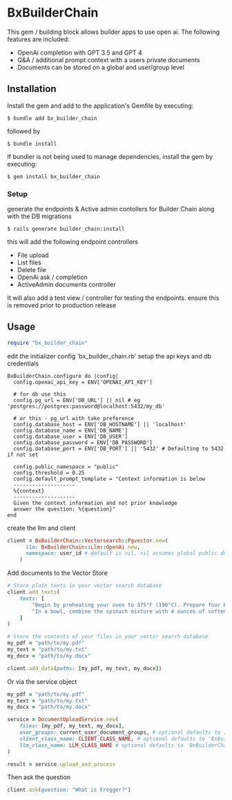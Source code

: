 # BxBuilderChain

This gem / building block allows builder apps to use open ai.
The following features are included:
  - OpenAi completion with GPT 3.5 and GPT 4
  - Q&A / additional prompt context with a users private documents
  - Documents can be stored on a global and user/group level

## Installation

Install the gem and add to the application's Gemfile by executing:

    $ bundle add bx_builder_chain

followed by

    $ bundle install

If bundler is not being used to manage dependencies, install the gem by executing:

    $ gem install bx_builder_chain


### Setup

generate the endpoints & Active admin contollers for Builder Chain along with the DB migrations

    $ rails generate builder_chain:install

this will add the following endpoint controllers
 - File upload
 - List files
 - Delete file
 - OpenAi ask / completion
 - ActiveAdmin documents controller

It will also add a test view / controller for testing the endpoints. ensure this is removed prior to production release

## Usage
```ruby
require "bx_builder_chain"
```

edit the initializer config 'bx_builder_chain.rb' setup the api keys and db credentials
```
BxBuilderChain.configure do |config|
  config.openai_api_key = ENV['OPENAI_API_KEY']

  # for db use this
  config.pg_url = ENV['DB_URL'] || nil # eg 'postgres://postgres:password@localhost:5432/my_db'

  # or this - pg_url with take preference
  config.database_host = ENV['DB_HOSTNAME'] || 'localhost'
  config.database_name = ENV['DB_NAME']
  config.database_user = ENV['DB_USER']
  config.database_password = ENV['DB_PASSWORD']
  config.database_port = ENV['DB_PORT'] || '5432' # Defaulting to 5432 if not set

  config.public_namespace = "public"
  config.threshold = 0.25
  config.default_prompt_template = "Context information is below
  --------------------
  %{context}
  --------------------
  Given the context information and not prior knowledge
  answer the question: %{question}"
end
```

create the llm and client
```ruby
client = BxBuilderChain::Vectorsearch::Pgvector.new(
      llm: BxBuilderChain::Llm::OpenAi.new,
      namespace: user_id # default is nil, nil assumes global public documents
    )
```

Add documents to the Vector Store

```ruby
# Store plain texts in your vector search database
client.add_texts(
    texts: [
        "Begin by preheating your oven to 375°F (190°C). Prepare four boneless, skinless chicken breasts by cutting a pocket into the side of each breast, being careful not to cut all the way through. Season the chicken with salt and pepper to taste. In a large skillet, melt 2 tablespoons of unsalted butter over medium heat. Add 1 small diced onion and 2 minced garlic cloves, and cook until softened, about 3-4 minutes. Add 8 ounces of fresh spinach and cook until wilted, about 3 minutes. Remove the skillet from heat and let the mixture cool slightly.",
        "In a bowl, combine the spinach mixture with 4 ounces of softened cream cheese, 1/4 cup of grated Parmesan cheese, 1/4 cup of shredded mozzarella cheese, and 1/4 teaspoon of red pepper flakes. Mix until well combined. Stuff each chicken breast pocket with an equal amount of the spinach mixture. Seal the pocket with a toothpick if necessary. In the same skillet, heat 1 tablespoon of olive oil over medium-high heat. Add the stuffed chicken breasts and sear on each side for 3-4 minutes, or until golden brown."
    ]
)
```
```ruby
# Store the contents of your files in your vector search database
my_pdf = "path/to/my.pdf"
my_text = "path/to/my.txt"
my_docx = "path/to/my.docx"

client.add_data(paths: [my_pdf, my_text, my_docx])
```

Or via the service object
```ruby
my_pdf = "path/to/my.pdf"
my_text = "path/to/my.txt"
my_docx = "path/to/my.docx"

service = DocumentUploadService.new(
    files: [my_pdf, my_text, my_docx],
    user_groups: current_user_document_groups, # optional defaults to ['public'] an uses the first value to store the docs
    client_class_name: CLIENT_CLASS_NAME, # optional defaults to 'BxBuilderChain::Vectorsearch::Pgvector'
    llm_class_name: LLM_CLASS_NAME # optional defaults to 'BxBuilderChain::Llm::OpenAi'
)

result = service.upload_and_process
```

Then ask the question
```ruby
client.ask(question: "What is Frogger?")
```